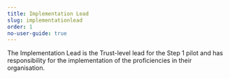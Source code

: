 ```yaml
---
title: Implementation Lead
slug: implementationlead
order: 1
no-user-guide: true
---
```

The Implementation Lead is the Trust-level lead for the Step 1 pilot and has responsibility for the implementation of the proficiencies in their organisation.